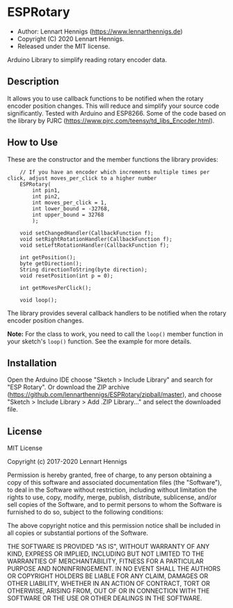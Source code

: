 ESPRotary
==========

* Author: Lennart Hennigs (https://www.lennarthennigs.de)
* Copyright (C) 2020 Lennart Hennigs.
* Released under the MIT license.

Arduino Library to simplify reading rotary encoder data.


Description
-----------

It allows you to use callback functions to be notified when the rotary encoder position changes.
This will reduce and simplify your source code significantly. Tested with Arduino and ESP8266. 
Some of the code based on the library by PJRC (https://www.pjrc.com/teensy/td_libs_Encoder.html).

How to Use
----------

These are the constructor and the member functions the library provides:

```
	// If you have an encoder which increments multiple times per click, adjust moves_per_click to a higher number
    ESPRotary(
        int pin1, 
        int pin2, 
        int moves_per_click = 1, 
        int lower_bound = -32768, 
        int upper_bound = 32768
        );

    void setChangedHandler(CallbackFunction f);
    void setRightRotationHandler(CallbackFunction f);
    void setLeftRotationHandler(CallbackFunction f);

    int getPosition();
    byte getDirection();
    String directionToString(byte direction);
    void resetPosition(int p = 0);

    int getMovesPerClick();

    void loop();
```

The library provides several callback handlers to be notified when the rotary encoder position changes.

**Note:** For the class to work, you need to call the `loop()` member function in your sketch's `loop()` function. See the example for more details.


Installation
------------
Open the Arduino IDE choose "Sketch > Include Library" and search for "ESP Rotary". 
Or download the ZIP archive (https://github.com/lennarthennigs/ESPRotary/zipball/master), and choose "Sketch > Include Library > Add .ZIP Library..." and select the downloaded file.


License
-------

MIT License

Copyright (c) 2017-2020 Lennart Hennigs

Permission is hereby granted, free of charge, to any person obtaining a copy
of this software and associated documentation files (the "Software"), to deal
in the Software without restriction, including without limitation the rights
to use, copy, modify, merge, publish, distribute, sublicense, and/or sell
copies of the Software, and to permit persons to whom the Software is
furnished to do so, subject to the following conditions:

The above copyright notice and this permission notice shall be included in all
copies or substantial portions of the Software.

THE SOFTWARE IS PROVIDED "AS IS", WITHOUT WARRANTY OF ANY KIND, EXPRESS OR
IMPLIED, INCLUDING BUT NOT LIMITED TO THE WARRANTIES OF MERCHANTABILITY,
FITNESS FOR A PARTICULAR PURPOSE AND NONINFRINGEMENT. IN NO EVENT SHALL THE
AUTHORS OR COPYRIGHT HOLDERS BE LIABLE FOR ANY CLAIM, DAMAGES OR OTHER
LIABILITY, WHETHER IN AN ACTION OF CONTRACT, TORT OR OTHERWISE, ARISING FROM,
OUT OF OR IN CONNECTION WITH THE SOFTWARE OR THE USE OR OTHER DEALINGS IN THE
SOFTWARE.
